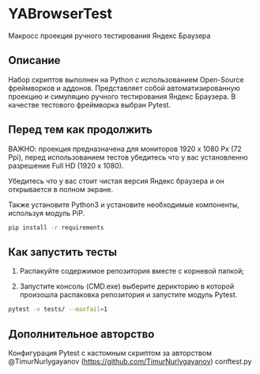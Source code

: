 # YABrowserTest
Макросс проекция ручного тестирования Яндекс Браузера

Описание
--------

Набор скриптов выполнен на Python с использованием Open-Source фреймворков и аддонов.
Представляет собой автоматизированную проекцию и симуляцию ручного тестирования Яндекс Браузера.
В качестве тестового фреймворка выбран Pytest.

Перед тем как продолжить
-------------------------

ВАЖНО: проекция предназначена для мониторов 1920 х 1080 Px (72 Ppi), перед использованием тестов убедитесь что у вас установленно разрешение Full HD (1920 x 1080).

Убедитесь что у вас стоит чистая версия Яндекс браузера и он открывается в полном экране.

Также установите Python3 и установите необходимые компоненты, используя модуль PiP.

```bash
pip install -r requirements
```

Как запустить тесты
-------------------

1) Распакуйте содержимое репозитория вместе с корневой папкой;

2) Запустите консоль (CMD.exe) выберите дерикторию в которой произошла распаковка репозитория и запустите модуль Pytest.

```bash
pytest -v tests/ --maxfail=1
```

Дополнительное авторство
------------------------

Конфигурация Pytest с кастомным скриптом за авторством @TimurNurlygayanov (https://github.com/TimurNurlygayanov) conftest.py

